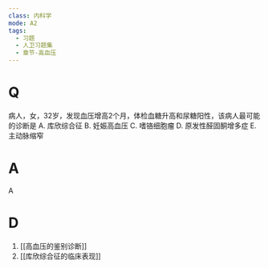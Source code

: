 ```yaml
---
class: 内科学
mode: A2
tags:
  - 习题
  - 人卫习题集
  - 章节-高血压
---
```


# Q
病人，女，32岁，发现血压增高2个月，体检血糖升高和尿糖阳性，该病人最可能的诊断是
A. 库欣综合征 
B. 妊娠高血压
C. 嗜铬细胞瘤 
D. 原发性醛固酮增多症
E.主动脉缩窄
# A
A

# D
1. [[高血压的鉴别诊断]]
2. [[库欣综合征的临床表现]]